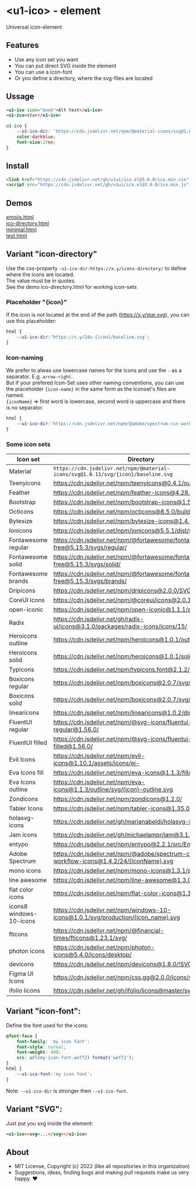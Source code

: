 # &lt;u1-ico&gt; - element
Universal icon-element

## Features

- Use any icon set you want
- You can put direct SVG inside the element
- You can use a icon-font
- Or you define a directory, where the svg-files are located

## Ussage

```html
<u1-ico icon="book">Alt text</u1-ico>
<u1-ico>star</u1-ico>
```

```css
u1-ico {
    --u1-ico-dir: 'https://cdn.jsdelivr.net/npm/@material-icons/svg@1.0.11/svg/{icon}/baseline.svg';
    color:darkblue;
    font-size:2rem;
}
```

## Install

```html
<link href="https://cdn.jsdelivr.net/gh/u1ui/ico.el@3.0.0/ico.min.css" rel=stylesheet>
<script src="https://cdn.jsdelivr.net/gh/u1ui/ico.el@3.0.0/ico.min.js" type=module>
```

## Demos

[emojis.html](https://raw.githack.com/u1ui/ico.el/main/tests/emojis.html)  
[ico-directory.html](https://raw.githack.com/u1ui/ico.el/main/tests/ico-directory.html)  
[minimal.html](https://raw.githack.com/u1ui/ico.el/main/tests/minimal.html)  
[test.html](https://raw.githack.com/u1ui/ico.el/main/tests/test.html)  

## Variant "icon-directory"

Use the css-property `-u1-ico-dir:https://x.y/icons-directory/` to define where the icons are located.  
The value must be in quotes.  
See the demo ico-directory.html for working icon-sets

### Placeholder "{icon}"

If the icon is not located at the end of the path (https://x.y/star.svg), you can use this placeholder:  
```css
html {
    --u1-ico-dir:'https://x.y/24x-{icon}/baseline.svg';
}
```


### Icon-naming
We prefer to alwas use lowercase names for the icons and use the `-` as a separator. E.g. `arrow-right`.  
But if your prefered Icon-Set uses other naming conventions, you can use the placeholder `{icon-name}` in the same form as the Iconset's files are named:   
`{iconName}` => first word is lowercase, second word is uppercase and there is no separator.

```css
html {
    --u1-ico-dir:'https://cdn.jsdelivr.net/npm/@adobe/spectrum-css-workflow-icons@1.4.2/24/{IconName}';
}
```

### Some icon sets

| Icon set | Directory |
| -------- | --------- |
| Material                  | `https://cdn.jsdelivr.net/npm/@material-icons/svg@1.0.11/svg/{icon}/baseline.svg` |
| Teenyicons                | https://cdn.jsdelivr.net/npm/teenyicons@0.4.1/outline/ |
| Feather                   | https://cdn.jsdelivr.net/npm/feather-icons@4.28.0/dist/icons/ |
| Bootstrap                 | https://cdn.jsdelivr.net/npm/bootstrap-icons@1.5.0/icons/ |
| Octicons                  | https://cdn.jsdelivr.net/npm/octicons@8.5.0/build/svg/ |
| Bytesize                  | https://cdn.jsdelivr.net/npm/bytesize-icons@1.4.0/dist/icons/ |
| Ionicons                  | https://cdn.jsdelivr.net/npm/ionicons@5.5.1/dist/svg/ |
| Fontawesome regular       | https://cdn.jsdelivr.net/npm/@fortawesome/fontawesome-free@5.15.3/svgs/regular/ |
| Fontawesome solid         | https://cdn.jsdelivr.net/npm/@fortawesome/fontawesome-free@5.15.3/svgs/solid/ |
| Fontawesome brands        | https://cdn.jsdelivr.net/npm/@fortawesome/fontawesome-free@5.15.3/svgs/brands/ |
| Dripicons                 | https://cdn.jsdelivr.net/npm/dripicons@2.0.0/SVG/ |
| CoreUI Icons              | https://cdn.jsdelivr.net/npm/@coreui/icons@2.0.1/svg/free/cil- |
| open-iconic               | https://cdn.jsdelivr.net/npm/open-iconic@1.1.1/svg/ |
| Radix                     | https://cdn.jsdelivr.net/gh/radix-ui/icons@3.1.0/packages/radix-icons/icons/15/ |
| Heroicons outline         | https://cdn.jsdelivr.net/npm/heroicons@1.0.1/outline/ |
| Heroicons solid           | https://cdn.jsdelivr.net/npm/heroicons@1.0.1/solid/ |
| Typicons                  | https://cdn.jsdelivr.net/npm/typicons.font@2.1.2/src/svg/ |
| Boxicons regular          | https://cdn.jsdelivr.net/npm/boxicons@2.0.7/svg/regular/bx- |
| Boxicons solid            | https://cdn.jsdelivr.net/npm/boxicons@2.0.7/svg/solid/bxs- |
| linearicons               | https://cdn.jsdelivr.net/npm/linearicons@1.0.2/dist/svg/ |
| FluentUI regular          | https://cdn.jsdelivr.net/npm/@svg-icons/fluentui-system-regular@1.56.0/ |
| FluentUI filled           | https://cdn.jsdelivr.net/npm/@svg-icons/fluentui-system-filled@1.56.0/ |
| Evil Icons                | https://cdn.jsdelivr.net/npm/evil-icons@1.10.1/assets/icons/ei- |
| Eva Icons fill            | https://cdn.jsdelivr.net/npm/eva-icons@1.1.3/fill/svg/ |
| Eva Icons outline         | https://cdn.jsdelivr.net/npm/eva-icons@1.1.3/outline/svg/{icon}-outline.svg |
| Zondicons                 | https://cdn.jsdelivr.net/npm/zondicons@1.2.0/ |
| Tabler Icons              | https://cdn.jsdelivr.net/npm/tabler-icons@1.35.0/icons/ |
| holasvg-icons             | https://cdn.jsdelivr.net/gh/marianabeldi/holasvg-icons/icons/ |
| Jam icons                 | https://cdn.jsdelivr.net/gh/michaelampr/jam@3.1.0/icons/ |
| entypo                    | https://cdn.jsdelivr.net/npm/entypo@2.2.1/src/Entypo/ |
| Adobe Spectrum            | https://cdn.jsdelivr.net/npm/@adobe/spectrum-css-workflow-icons@1.4.2/24/{IconName}.svg |
| mono icons                | https://cdn.jsdelivr.net/npm/mono-icons@1.3.1/svg/ |
| line awesome              | https://cdn.jsdelivr.net/npm/line-awesome@1.3.0/svg/ |
| flat color icons          | https://cdn.jsdelivr.net/npm/flat-color-icons@1.1.0/svg/ |
| icons8 windows-10-icons   | https://cdn.jsdelivr.net/npm/windows-10-icons@1.0.1/svg/production/{icon_name}.svg |
| fticons                   | https://cdn.jsdelivr.net/npm/@financial-times/fticons@1.23.1/svg/ |
| photon icons              | https://cdn.jsdelivr.net/npm/photon-icons@5.4.0/icons/desktop/ |
| devicons                  | https://cdn.jsdelivr.net/npm/devicons@1.8.0/!SVG/{icon_name} |
| Figma UI Icons            | https://cdn.jsdelivr.net/npm/css.gg@2.0.0/icons/svg/ |
| ifolio licons             | https://cdn.jsdelivr.net/gh/ifolio/licons@master/svg/ |

## Variant "icon-font":

Define the font used for the icons:
```css
@font-face {
    font-family: 'my icon font';
    font-style: normal;
    font-weight: 400;
    src: url(my-icon-font.woff2) format('woff2');
}
html {
    --u1-ico-font:'my icon font';
}
```

Note: `--u1-ico-dir` is stronger then `--u1-ico-font`.

## Variant "SVG":

Just put you svg inside the element:
```html
<u1-ico><svg>...</svg></u1-ico>
```

## About

- MIT License, Copyright (c) 2022 <u1> (like all repositories in this organization) <br>
- Suggestions, ideas, finding bugs and making pull requests make us very happy. ♥

